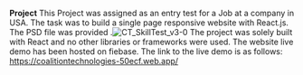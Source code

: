 **Project**
This Project was assigned as an entry test for a Job at a company in USA. The task was to build a single page responsive website with React.js. The PSD file was provided .![CT_SkillTest_v3-0](https://user-images.githubusercontent.com/79489830/229272609-41bcb931-ab1f-4f4e-8eb4-2b0d7eea5c3b.png)
The project was solely built with React and no other libraries or frameworks were used. 
The website live demo has been hosted on fiebase.
The link to the live demo is as follows:
https://coalitiontechnologies-50ecf.web.app/
